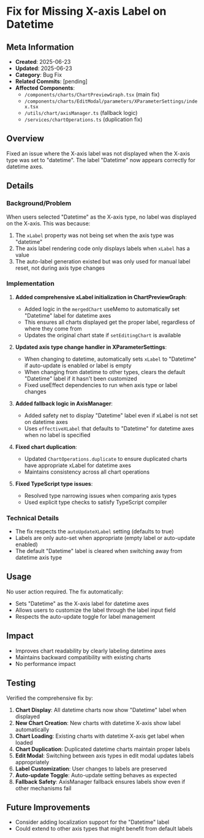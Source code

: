 # Fix for Missing X-axis Label on Datetime

## Meta Information
- **Created**: 2025-06-23
- **Updated**: 2025-06-23
- **Category**: Bug Fix
- **Related Commits**: [pending]
- **Affected Components**: 
  - `/components/charts/ChartPreviewGraph.tsx` (main fix)
  - `/components/charts/EditModal/parameters/XParameterSettings/index.tsx`
  - `/utils/chart/axisManager.ts` (fallback logic)
  - `/services/chartOperations.ts` (duplication fix)

## Overview
Fixed an issue where the X-axis label was not displayed when the X-axis type was set to "datetime". The label "Datetime" now appears correctly for datetime axes.

## Details
### Background/Problem
When users selected "Datetime" as the X-axis type, no label was displayed on the X-axis. This was because:
1. The `xLabel` property was not being set when the axis type was "datetime"
2. The axis label rendering code only displays labels when `xLabel` has a value
3. The auto-label generation existed but was only used for manual label reset, not during axis type changes

### Implementation
1. **Added comprehensive xLabel initialization in ChartPreviewGraph**:
   - Added logic in the `mergedChart` useMemo to automatically set "Datetime" label for datetime axes
   - This ensures all charts displayed get the proper label, regardless of where they come from
   - Updates the original chart state if `setEditingChart` is available

2. **Updated axis type change handler in XParameterSettings**: 
   - When changing to datetime, automatically sets `xLabel` to "Datetime" if auto-update is enabled or label is empty
   - When changing from datetime to other types, clears the default "Datetime" label if it hasn't been customized
   - Fixed useEffect dependencies to run when axis type or label changes

3. **Added fallback logic in AxisManager**:
   - Added safety net to display "Datetime" label even if xLabel is not set on datetime axes
   - Uses `effectiveXLabel` that defaults to "Datetime" for datetime axes when no label is specified

4. **Fixed chart duplication**:
   - Updated `ChartOperations.duplicate` to ensure duplicated charts have appropriate xLabel for datetime axes
   - Maintains consistency across all chart operations

5. **Fixed TypeScript type issues**:
   - Resolved type narrowing issues when comparing axis types
   - Used explicit type checks to satisfy TypeScript compiler

### Technical Details
- The fix respects the `autoUpdateXLabel` setting (defaults to true)
- Labels are only auto-set when appropriate (empty label or auto-update enabled)
- The default "Datetime" label is cleared when switching away from datetime axis type

## Usage
No user action required. The fix automatically:
- Sets "Datetime" as the X-axis label for datetime axes
- Allows users to customize the label through the label input field
- Respects the auto-update toggle for label management

## Impact
- Improves chart readability by clearly labeling datetime axes
- Maintains backward compatibility with existing charts
- No performance impact

## Testing
Verified the comprehensive fix by:
1. **Chart Display**: All datetime charts now show "Datetime" label when displayed
2. **New Chart Creation**: New charts with datetime X-axis show label automatically
3. **Chart Loading**: Existing charts with datetime X-axis get label when loaded
4. **Chart Duplication**: Duplicated datetime charts maintain proper labels
5. **Edit Modal**: Switching between axis types in edit modal updates labels appropriately
6. **Label Customization**: User changes to labels are preserved
7. **Auto-update Toggle**: Auto-update setting behaves as expected
8. **Fallback Safety**: AxisManager fallback ensures labels show even if other mechanisms fail

## Future Improvements
- Consider adding localization support for the "Datetime" label
- Could extend to other axis types that might benefit from default labels